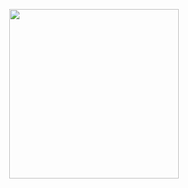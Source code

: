 <p align="center"><a href="https://heroku.com/deploy?template=https://github.com/rakaanjay/VCMUSIC-Userbot"><img src="https://img.shields.io/badge/DEPLOY KE-HEROKU-blue?style=plastic&logo=heroku&logoColor=yellow"width="300"heigh="100" /></a></p>
